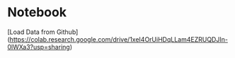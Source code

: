 # Notebook

[Load Data from Github] (https://colab.research.google.com/drive/1xeI4OrUiHDqLLam4EZRUQDJIn-0lWXa3?usp=sharing)
